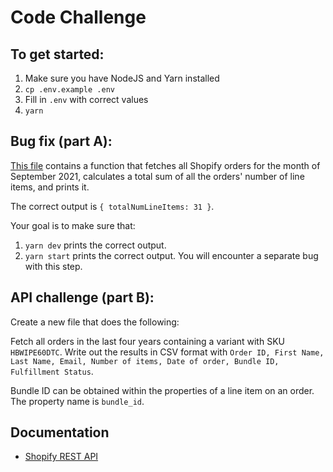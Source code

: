 # Code Challenge

## To get started:

1. Make sure you have NodeJS and Yarn installed
1. `cp .env.example .env`
1. Fill in `.env` with correct values
1. `yarn`

## Bug fix (part A):

[This file](src/index.ts) contains a function that fetches all Shopify orders for the month of September 2021, calculates a total sum of all the orders' number of line items, and prints it.

The correct output is `{ totalNumLineItems: 31 }`.

Your goal is to make sure that:

1. `yarn dev` prints the correct output.
2. `yarn start` prints the correct output. You will encounter a separate bug with this step.

## API challenge (part B):

Create a new file that does the following:

Fetch all orders in the last four years containing a variant with SKU `HBWIPE60DTC`. Write out the results in CSV format with `Order ID, First Name, Last Name, Email, Number of items, Date of order, Bundle ID, Fulfillment Status`.

Bundle ID can be obtained within the properties of a line item on an order. The property name is `bundle_id`.

## Documentation

- [Shopify REST API](https://shopify.dev/api/admin-rest#top)


